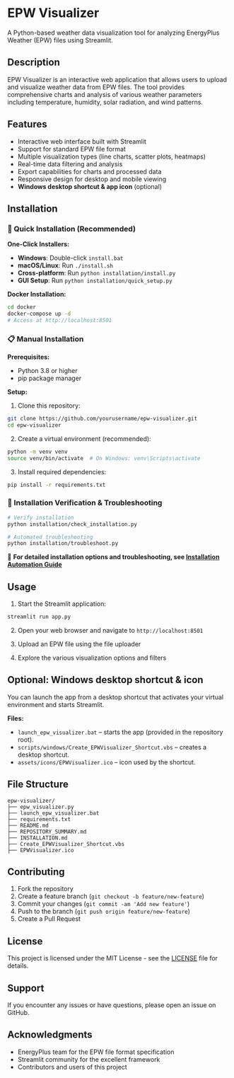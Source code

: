 
# EPW Visualizer

A Python-based weather data visualization tool for analyzing EnergyPlus Weather (EPW) files using Streamlit.

## Description

EPW Visualizer is an interactive web application that allows users to upload and visualize weather data from EPW files. The tool provides comprehensive charts and analysis of various weather parameters including temperature, humidity, solar radiation, and wind patterns.

## Features

- Interactive web interface built with Streamlit
- Support for standard EPW file format
- Multiple visualization types (line charts, scatter plots, heatmaps)
- Real-time data filtering and analysis
- Export capabilities for charts and processed data
- Responsive design for desktop and mobile viewing
- **Windows desktop shortcut & app icon** (optional)

## Installation

### 🚀 Quick Installation (Recommended)

**One-Click Installers:**
- **Windows**: Double-click `install.bat`
- **macOS/Linux**: Run `./install.sh`
- **Cross-platform**: Run `python installation/install.py`
- **GUI Setup**: Run `python installation/quick_setup.py`

**Docker Installation:**
```bash
cd docker
docker-compose up -d
# Access at http://localhost:8501
```

### 📋 Manual Installation

**Prerequisites:**
- Python 3.8 or higher
- pip package manager

**Setup:**

1. Clone this repository:
```bash
git clone https://github.com/yourusername/epw-visualizer.git
cd epw-visualizer
```

2. Create a virtual environment (recommended):
```bash
python -m venv venv
source venv/bin/activate  # On Windows: venv\Scripts\activate
```

3. Install required dependencies:
```bash
pip install -r requirements.txt
```

### 🔧 Installation Verification & Troubleshooting

```bash
# Verify installation
python installation/check_installation.py

# Automated troubleshooting
python installation/troubleshoot.py
```

📖 **For detailed installation options and troubleshooting, see [Installation Automation Guide](installation/INSTALLATION_AUTOMATION.md)**

## Usage

1. Start the Streamlit application:
```bash
streamlit run app.py
```

2. Open your web browser and navigate to `http://localhost:8501`

3. Upload an EPW file using the file uploader

4. Explore the various visualization options and filters

## Optional: Windows desktop shortcut & icon

You can launch the app from a desktop shortcut that activates your virtual environment and starts Streamlit.

**Files:**

- `launch_epw_visualizer.bat` – starts the app (provided in the repository root).
- `scripts/windows/Create_EPWVisualizer_Shortcut.vbs` – creates a desktop shortcut.
- `assets/icons/EPWVisualizer.ico` – icon used by the shortcut.

## File Structure

```
epw-visualizer/
├── epw_visualizer.py
├── launch_epw_visualizer.bat
├── requirements.txt
├── README.md
├── REPOSITORY_SUMMARY.md
├── INSTALLATION.md
├── Create_EPWVisualizer_Shortcut.vbs
├── EPWVisualizer.ico
```

## Contributing

1. Fork the repository
2. Create a feature branch (`git checkout -b feature/new-feature`)
3. Commit your changes (`git commit -am 'Add new feature'`)
4. Push to the branch (`git push origin feature/new-feature`)
5. Create a Pull Request

## License

This project is licensed under the MIT License - see the [LICENSE](LICENSE) file for details.

## Support

If you encounter any issues or have questions, please open an issue on GitHub.

## Acknowledgments

- EnergyPlus team for the EPW file format specification
- Streamlit community for the excellent framework
- Contributors and users of this project
